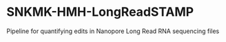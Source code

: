 # SNKMK-HMH-LongReadSTAMP
Pipeline for quantifying edits in Nanopore Long Read RNA sequencing files
